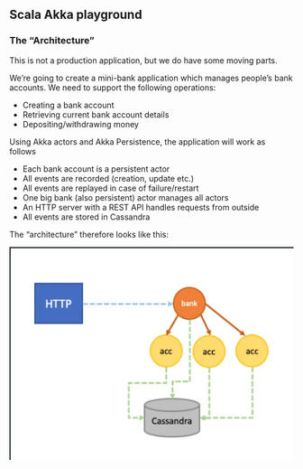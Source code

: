 ## Scala Akka playground

### The “Architecture”
This is not a production application, but we do have some moving parts.

We’re going to create a mini-bank application which manages people’s bank accounts. We need to support the following operations:

- Creating a bank account
- Retrieving current bank account details
- Depositing/withdrawing money

Using Akka actors and Akka Persistence, the application will work as follows

- Each bank account is a persistent actor
- All events are recorded (creation, update etc.)
- All events are replayed in case of failure/restart
- One big bank (also persistent) actor manages all actors
- An HTTP server with a REST API handles requests from outside
- All events are stored in Cassandra

The “architecture” therefore looks like this:

![img.png](img.png)